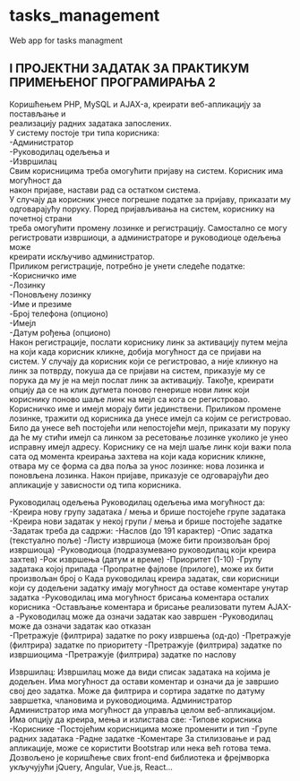 # tasks_management
Web app for tasks managment


## I ПРОЈЕКТНИ ЗАДАТАК ЗА  ПРАКТИКУМ ПРИМЕЊЕНОГ ПРОГРАМИРАЊА 2 

Коришћењем  PHP, MySQL и AJAX-а, креирати веб-апликацију за постављање и  
реализацију радних задатака запослених.  
У систему постоје три типа корисника:   
  -Администратор   
  -Руководилац одељења и   
  -Извршилац   
Свим корисницима треба омогућити пријаву на систем. Корисник има могућност да   
након пријаве, настави рад са остатком система.   
У  случају  да  корисник  унесе  погрешне  податке  за  пријаву,  приказати  му   
одговарајућу поруку. Поред пријављивања на систем, кориснику на почетној страни   
треба  омогућити  промену  лозинке  и  регистрацију.  Самостално  се  могу   
регистровати  извршиоци,  а  администраторе  и  руководиоце  одељења  може   
креирати искључиво администратор.   
Приликом регистрације, потребно је унети следеће податке:    
  -Корисничко име   
  -Лозинку   
  -Поновљену лозинку   
  -Име и презимe   
  -Број телефона (опционо)   
  -Имејл   
  -Датум рођења (опционо)   
Након регистрације, послати кориснику линк за активацију путем мејла на који када 
корисник кликне, добија могућност да се пријави на систем. У случају да корисник 
који се регистровао, а није кликнуо на линк за потврду, покуша да се пријави на 
систем, приказује му се порука да му је на мејл послат линк за активацију. Такође, 
креирати опцију да се на клик дугмета поново генерише нови линк који кориснику 
поново шаље линк на мејл са кога се регистровао. 
Корисничко име и имејл морају бити јединствени. 
Приликом промене лозинке, тражити од корисника да унесе имејл са којим се 
регистровао. Било да унесе већ постојећи или непостојећи мејл, приказати му 
поруку да ће му стићи имејл са линком за ресетовање лозинке уколико је унео 
исправну имејл адресу. Кориснику се на мејл шаље линк који важи пола сата од 
момента креирања захтева на који када корисник кликне, отвара му се форма са два 
поља за унос лозинке: нова лозинка и поновљена лозинка. 
Након пријаве, приказује се одговарајући део апликације у зависности од типа 
корисника. 

Руководилац одељења 
Руководилац одељења има могућност да: 
  -Креира нову групу задатака / мења и брише постојеће групе задатака 
  -Креира нови задатак у некој групи / мења и брише постојеће задатке 
    -Задатак треба да садржи: 
  -Наслов (до 191 карактер) 
  -Опис задатка (текстуално поље) 
  -Листу извршиоца (може бити произвољан број извршиоца) 
  -Руководиоца (подразумевано руководилац који креира захтев) 
  -Рок извршења (датум и време) 
  -Приоритет (1-10) 
  -Групу задатака којој припада 
  -Пропратне фајлове (прилоге), може их бити произвољан број 
     o  Када руководилац креира задатак, сви корисници који су додељени 
     задатку имају могућност да оставе коментаре унутар задатка 
  -Руководилац  има  могућност  брисања  коментара  осталих 
     корисника 
  -Остављање коментара и брисање реализовати путем AJAX-a 
  -Руководилац може да означи задатак као завршен 
  -Руководилац може да означи задатак као отказан  
  -Претражује (филтрира) задатке по року извршења (од-до) 
  -Претражује (филтрира) задатке по приоритету 
  -Претражује (филтрира) задатке по извршиоцима 
  -Претражује (филтрира) задатке по наслову 
  
Извршилац: 
Извршилац може да види списак задатака на којима је додељен. Има могућност да 
остави коментар и означи да је завршио свој део задатка. 
Може  да  филтрира  и  сортира  задатке  по  датуму  завршетка,  члановима  и 
руководиоцима. 
Администратор 
Администратор има могућност да управља целом веб-апликацијом. Има опцију да 
креира, мења и излистава све: 
  -Типове корисника 
  -Кориснике 
  -Постојећим корисницима може променити и тип 
  -Групе радних задатака 
  -Радне задатке 
  -Коментаре 
За стилизовање и рад апликације, може се користити Bootstrap или нека већ готова 
тема. 
Дозвољено је коришћење свих front-end библиотека и фрејмворка укључујући jQuery, 
Angular, Vue.js, React... 
